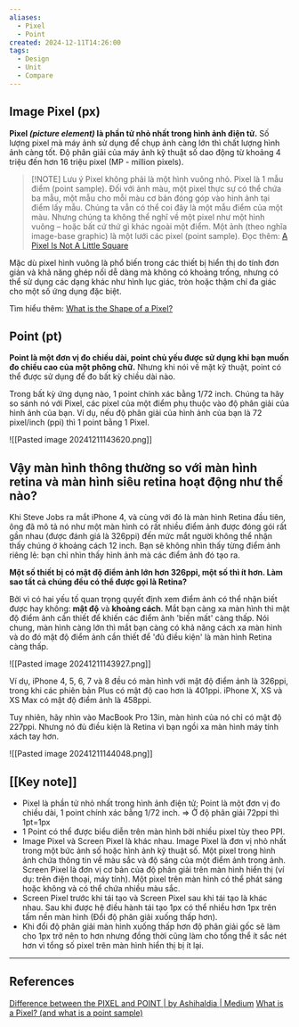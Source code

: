 ```yaml
---
aliases:
  - Pixel
  - Point
created: 2024-12-11T14:26:00
tags:
  - Design
  - Unit
  - Compare
---
```

## Image Pixel (px)

**Pixel *(picture element)* là phần tử nhỏ nhất trong hình ảnh điện tử.** Số lượng pixel mà máy ảnh sử dụng để chụp ảnh càng lớn thì chất lượng hình ảnh càng tốt. Độ phân giải của máy ảnh kỹ thuật số dao động từ khoảng 4 triệu đến hơn 16 triệu pixel (MP - million pixels).

> [!NOTE] Lưu ý
> Pixel không phải là một hình vuông nhỏ.
> Pixel là 1 mẫu điểm (point sample). Đối với ảnh màu, một pixel thực sự có thể chứa ba mẫu, một mẫu cho mỗi màu cơ bản đóng góp vào hình ảnh tại điểm lấy mẫu. Chúng ta vẫn có thể coi đây là một mẫu điểm của một màu. Nhưng chúng ta không thể nghĩ về một pixel như một hình vuông – hoặc bất cứ thứ gì khác ngoài một điểm.
> Một ảnh (theo nghĩa image-base graphic) là một lưới các pixel (point sample).
> Đọc thêm: [A Pixel Is Not A Little Square](http://alvyray.com/Memos/CG/Microsoft/6_pixel.pdf)

Mặc dù pixel hình vuông là phổ biến trong các thiết bị hiển thị do tính đơn giản và khả năng ghép nối dễ dàng mà không có khoảng trống, nhưng có thể sử dụng các dạng khác như hình lục giác, tròn hoặc thậm chí đa giác cho một số ứng dụng đặc biệt.

Tìm hiểu thêm: [What is the Shape of a Pixel?](https://blogs.mathworks.com/steve/2018/03/16/what-is-the-shape-of-a-pixel/#27191473-0165-46fd-a8a4-272a6d026587)
## Point (pt)

**Point là một đơn vị đo chiều dài, point chủ yếu được sử dụng khi bạn muốn đo chiều cao của một phông chữ.** Nhưng khi nói về mặt kỹ thuật, point có thể được sử dụng để đo bất kỳ chiều dài nào. 

Trong bất kỳ ứng dụng nào, 1 point chính xác bằng 1/72 inch. Chúng ta hãy so sánh nó với Pixel, các pixel của một điểm phụ thuộc vào độ phân giải của hình ảnh của bạn. Ví dụ, nếu độ phân giải của hình ảnh của bạn là 72 pixel/inch (ppi) thì 1 point bằng 1 Pixel.

![[Pasted image 20241211143620.png]]

## Vậy màn hình thông thường so với màn hình retina và màn hình siêu retina hoạt động như thế nào?

Khi Steve Jobs ra mắt iPhone 4, và cùng với đó là màn hình Retina đầu tiên, ông đã mô tả nó như một màn hình có rất nhiều điểm ảnh được đóng gói rất gần nhau (được đánh giá là 326ppi) đến mức mắt người không thể nhận thấy chúng ở khoảng cách 12 inch. Bạn sẽ không nhìn thấy từng điểm ảnh riêng lẻ: bạn chỉ nhìn thấy hình ảnh mà các điểm ảnh đó tạo ra.

**Một số thiết bị có mật độ điểm ảnh lớn hơn 326ppi, một số thì ít hơn. Làm sao tất cả chúng đều có thể được gọi là Retina?**

Bởi vì có hai yếu tố quan trọng quyết định xem điểm ảnh có thể nhận biết được hay không: **mật độ** và **khoảng cách**. Mắt bạn càng xa màn hình thì mật độ điểm ảnh cần thiết để khiến các điểm ảnh 'biến mất' càng thấp. Nói chung, màn hình càng lớn thì mắt bạn càng có khả năng cách xa màn hình và do đó mật độ điểm ảnh cần thiết để 'đủ điều kiện' là màn hình Retina càng thấp.

![[Pasted image 20241211143927.png]]

Ví dụ, iPhone 4, 5, 6, 7 và 8 đều có màn hình với mật độ điểm ảnh là 326ppi, trong khi các phiên bản Plus có mật độ cao hơn là 401ppi. iPhone X, XS và XS Max có mật độ điểm ảnh là 458ppi.

Tuy nhiên, hãy nhìn vào MacBook Pro 13in, màn hình của nó chỉ có mật độ 227ppi. Nhưng nó đủ điều kiện là Retina vì bạn ngồi xa màn hình máy tính xách tay hơn.

![[Pasted image 20241211144048.png]]

## [[Key note]]
- Pixel là phần tử nhỏ nhất trong hình ảnh điện tử; Point là một đơn vị đo chiều dài, 1 point chính xác bằng 1/72 inch. ⇒ Ở độ phân giải 72ppi thì 1pt=1px
- 1 Point có thể được biểu diễn trên màn hình bởi nhiều pixel tùy theo PPI.
- Image Pixel và Screen Pixel là khác nhau. Image Pixel là đơn vị nhỏ nhất trong một bức ảnh số hoặc hình ảnh kỹ thuật số. Một pixel trong hình ảnh chứa thông tin về màu sắc và độ sáng của một điểm ảnh trong ảnh. Screen Pixel là đơn vị cơ bản của độ phân giải trên màn hình hiển thị (ví dụ: trên điện thoại, máy tính). Một pixel trên màn hình có thể phát sáng hoặc không và có thể chứa nhiều màu sắc.
- Screen Pixel trước khi tái tạo và Screen Pixel sau khi tái tạo là khác nhau. Sau khi được hệ điều hành tái tạo 1px có thể nhiều hơn 1px trên tấm nền màn hình (Đổi độ phân giải xuống thấp hơn).
- Khi đổi độ phân giải màn hình xuống thấp hơn độ phân giải gốc sẽ làm cho 1px trở nên to hơn nhưng đồng thời cũng làm cho tổng thể ít sắc nét hơn vì tổng số pixel trên màn hình hiển thị bị ít lại.

---
## References
[Difference between the PIXEL and POINT | by Ashihaldia | Medium](https://ashihaldia.medium.com/difference-between-the-pixel-and-point-7d02d5354bbb)
[What is a Pixel? (and what is a point sample)](https://pages.graphics.cs.wisc.edu/559-f14/2014/08/29/what-is-a-pixel-and-what-is-a-point-sample/)